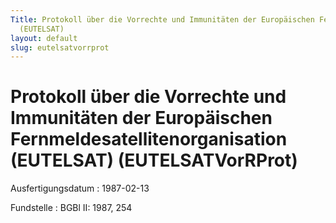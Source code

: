 ```yaml
---
Title: Protokoll über die Vorrechte und Immunitäten der Europäischen Fernmeldesatellitenorganisation
  (EUTELSAT)
layout: default
slug: eutelsatvorrprot
---
```


# Protokoll über die Vorrechte und Immunitäten der Europäischen Fernmeldesatellitenorganisation (EUTELSAT) (EUTELSATVorRProt)

Ausfertigungsdatum
:   1987-02-13

Fundstelle
:   BGBl II: 1987, 254

